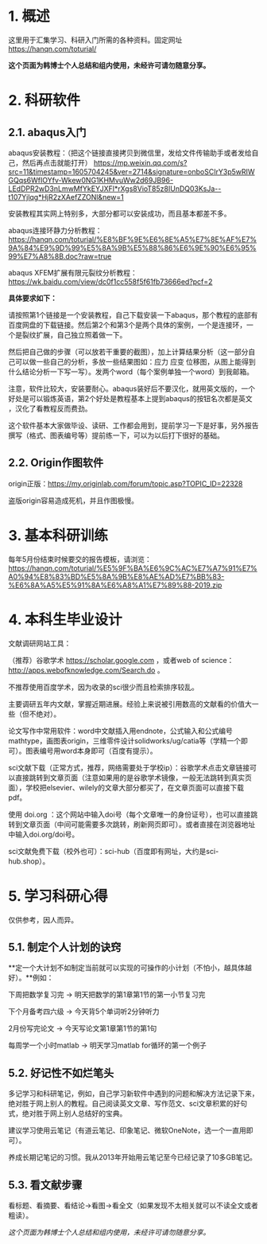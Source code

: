 

# 1. 概述

这里用于汇集学习、科研入门所需的各种资料。固定网址 https://hanqn.com/toturial/

**这个页面为韩博士个人总结和组内使用，未经许可请勿随意分享。**

# 2. 科研软件

## 2.1. abaqus入门
   
abaqus安装教程：（把这个链接直接拷贝到微信里，发给文件传输助手或者发给自己，然后再点击就能打开）
https://mp.weixin.qq.com/s?src=11&timestamp=1605704245&ver=2714&signature=onboSCIrY3p5wRIWGQqs6WfIOYfv-Wkew0NG1KHMvuWw2d69JB96-LEdDPR2wD3nLmwMfYkEYJXFl*rXgs8VioT85z8IUnDQ03KsJa--t107Yjlqg*HjR2zXAefZZONl&new=1   

安装教程其实网上特别多，大部分都可以安装成功，而且基本都差不多。

abaqus连接环静力分析教程：https://hanqn.com/toturial/%E8%BF%9E%E6%8E%A5%E7%8E%AF%E7%9A%84%E9%9D%99%E5%8A%9B%E5%88%86%E6%9E%90%E6%95%99%E7%A8%8B.doc?raw=true

abaqus XFEM扩展有限元裂纹分析教程：https://wk.baidu.com/view/dc0f1cc558f5f61fb73666ed?pcf=2

**具体要求如下：** 

请按照第1个链接是一个安装教程，自己下载安装一下abaqus，那个教程的底部有百度网盘的下载链接。然后第2个和第3个是两个具体的案例，一个是连接环，一个是裂纹扩展，自己独立照着做一下。

然后把自己做的步骤（可以放若干重要的截图），加上计算结果分析（这一部分自己可以做一些自己的分析，多放一些结果图如：应力 应变 位移图，从图上能得到什么结论分析一下写一写）。发两个word（每个案例单独一个word）到我邮箱。

注意，软件比较大，安装要耐心。abaqus装好后不要汉化，就用英文版的，一个好处是可以锻炼英语，第2个好处是教程基本上提到abaqus的按钮名次都是英文 ，汉化了看教程反而费劲。

这个软件基本大家做毕设、读研、工作都会用到，提前学习一下是好事，另外报告撰写（格式、图表编号等）提前练一下，可以为以后打下很好的基础。

## 2.2. Origin作图软件

origin正版：https://my.originlab.com/forum/topic.asp?TOPIC_ID=22328      

盗版origin容易造成死机，并且作图极慢。

# 3. 基本科研训练

每年5月份结束时候要交的报告模板，请浏览：https://hanqn.com/toturial/%E5%9F%BA%E6%9C%AC%E7%A7%91%E7%A0%94%E8%83%BD%E5%8A%9B%E8%AE%AD%E7%BB%83-%E6%8A%A5%E5%91%8A%E6%A8%A1%E7%89%88-2019.zip

# 4. 本科生毕业设计

<!-- 锚点： https://hanqn.com/toturial/index.html#4-%E6%9C%AC%E7%A7%91%E7%94%9F%E6%AF%95%E4%B8%9A%E8%AE%BE%E8%AE%A1  --> 

文献调研网站工具：

（推荐）谷歌学术 https://scholar.google.com  ，或者web of science：http://apps.webofknowledge.com/Search.do  。

不推荐使用百度学术，因为收录的sci很少而且检索排序较乱。

主要调研五年内文献，掌握近期进展。经验上来说被引用数高的文献看的价值大一些（但不绝对）。

论文写作中常用软件：word中文献插入用endnote，公式输入和公式编号mathtype，画图表origin，三维零件设计solidworks/ug/catia等（学精一个即可）。图表编号用word本身即可（百度有提示）。

sci文献下载（正常方式，推荐，网络需要处于学校ip）：谷歌学术点击文章链接可以直接跳转到文章页面（注意如果用的是谷歌学术镜像，一般无法跳转到真实页面），学校把elsevier、wilely的文章大部分都买了，在文章页面可以直接下载pdf。

使用 doi.org ：这个网站中输入doi号（每个文章唯一的身份证号），也可以直接跳转到文章页面（中间可能需要多次跳转，刷新网页即可）。或者直接在浏览器地址中输入doi.org/doi号。

sci文献免费下载（校外也可）：sci-hub（百度即有网址，大约是sci-hub.shop）。

# 5. 学习科研心得

仅供参考，因人而异。

## 5.1. 制定个人计划的诀窍

**定一个大计划不如制定当前就可以实现的可操作的小计划（不怕小，越具体越好）。**例如：

下周把数学复习完 → 明天把数学的第1章第1节的第一小节复习完

下个月备考四六级 → 今天背5个单词听2分钟听力

2月份写完论文 → 今天写论文第1章第1节的第1句

每周学一个小时matlab → 明天学习matlab for循环的第一个例子

## 5.2. 好记性不如烂笔头

多记学习和科研笔记，例如，自己学习新软件中遇到的问题和解决方法记录下来，绝对胜于网上别人的教程。自己阅读英文文章、写作范文、sci文章积累的好句式，绝对胜于网上别人总结好的宝典。

建议学习使用云笔记（有道云笔记、印象笔记、微软OneNote，选一个一直用即可）。

养成长期记笔记的习惯。我从2013年开始用云笔记至今已经记录了10多GB笔记。

## 5.3. 看文献步骤

看标题、看摘要、看结论→看图→看全文（如果发现不太相关就可以不读全文或者粗读）。


*这个页面为韩博士个人总结和组内使用，未经许可请勿随意分享。*

